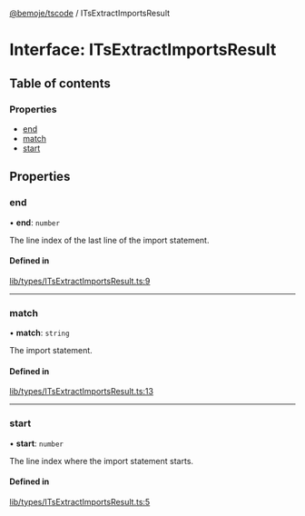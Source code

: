 [@bemoje/tscode](https://github.com/bemoje/tsmono/blob/main/docs/md/tscode/index.md) / ITsExtractImportsResult

# Interface: ITsExtractImportsResult

## Table of contents

### Properties

- [end](https://github.com/bemoje/tsmono/blob/main/docs/md/tscode/interfaces/ITsExtractImportsResult.md#end)
- [match](https://github.com/bemoje/tsmono/blob/main/docs/md/tscode/interfaces/ITsExtractImportsResult.md#match)
- [start](https://github.com/bemoje/tsmono/blob/main/docs/md/tscode/interfaces/ITsExtractImportsResult.md#start)

## Properties

### end

• **end**: `number`

The line index of the last line of the import statement.

#### Defined in

[lib/types/ITsExtractImportsResult.ts:9](https://github.com/bemoje/tsmono/blob/87185a0/pkg/tscode/src/lib/types/ITsExtractImportsResult.ts#L9)

___

### match

• **match**: `string`

The import statement.

#### Defined in

[lib/types/ITsExtractImportsResult.ts:13](https://github.com/bemoje/tsmono/blob/87185a0/pkg/tscode/src/lib/types/ITsExtractImportsResult.ts#L13)

___

### start

• **start**: `number`

The line index where the import statement starts.

#### Defined in

[lib/types/ITsExtractImportsResult.ts:5](https://github.com/bemoje/tsmono/blob/87185a0/pkg/tscode/src/lib/types/ITsExtractImportsResult.ts#L5)
